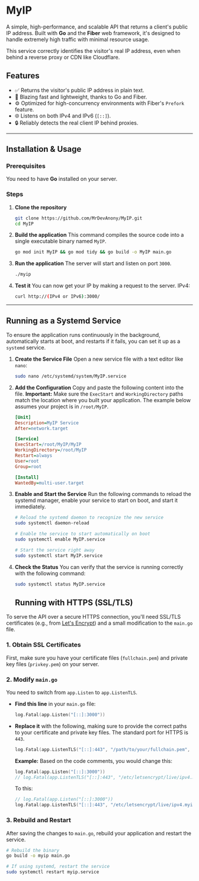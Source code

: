 # MyIP

A simple, high-performance, and scalable API that returns a client's public IP address. Built with **Go** and the **Fiber** web framework, it's designed to handle extremely high traffic with minimal resource usage.

This service correctly identifies the visitor's real IP address, even when behind a reverse proxy or CDN like Cloudflare.

## Features

-   ✅ Returns the visitor's public IP address in plain text.
-   🚀 Blazing fast and lightweight, thanks to Go and Fiber.
-   ⚙️ Optimized for high-concurrency environments with Fiber's `Prefork` feature.
-   🌐 Listens on both IPv4 and IPv6 (`[::]`).
-   🔒 Reliably detects the real client IP behind proxies.

---

## Installation & Usage

### Prerequisites

You need to have **Go** installed on your server.

### Steps

1.  **Clone the repository**
    ```bash
    git clone https://github.com/MrDevAnony/MyIP.git
    cd MyIP
    ```

2.  **Build the application**
    This command compiles the source code into a single executable binary named `MyIP`.
    ```bash
    go mod init MyIP && go mod tidy && go build -o MyIP main.go
    ```

3.  **Run the application**
    The server will start and listen on port `3000`.
    ```bash
    ./myip
    ```

4.  **Test it**
    You can now get your IP by making a request to the server.
    IPv4:
    ```bash
    curl http://(IPv4 or IPv6):3000/
    ```
---

## Running as a Systemd Service

To ensure the application runs continuously in the background, automatically starts at boot, and restarts if it fails, you can set it up as a `systemd` service.

1.  **Create the Service File**
    Open a new service file with a text editor like `nano`:
    ```bash
    sudo nano /etc/systemd/system/MyIP.service
    ```

2.  **Add the Configuration**
    Copy and paste the following content into the file. **Important:** Make sure the `ExecStart` and `WorkingDirectory` paths match the location where you built your application. The example below assumes your project is in `/root/MyIP`.

    ```ini
    [Unit]
    Description=MyIP Service
    After=network.target

    [Service]
    ExecStart=/root/MyIP/MyIP
    WorkingDirectory=/root/MyIP
    Restart=always
    User=root
    Group=root

    [Install]
    WantedBy=multi-user.target
    ```

3.  **Enable and Start the Service**
    Run the following commands to reload the systemd manager, enable your service to start on boot, and start it immediately.

    ```bash
    # Reload the systemd daemon to recognize the new service
    sudo systemctl daemon-reload

    # Enable the service to start automatically on boot
    sudo systemctl enable MyIP.service

    # Start the service right away
    sudo systemctl start MyIP.service
    ```

4.  **Check the Status**
    You can verify that the service is running correctly with the following command:
    ```bash
    sudo systemctl status MyIP.service
    ```

    ## Running with HTTPS (SSL/TLS)

To serve the API over a secure HTTPS connection, you'll need SSL/TLS certificates (e.g., from [Let's Encrypt](https://letsencrypt.org/)) and a small modification to the `main.go` file.

### 1. Obtain SSL Certificates

First, make sure you have your certificate files (`fullchain.pem`) and private key files (`privkey.pem`) on your server.

### 2. Modify `main.go`

You need to switch from `app.Listen` to `app.ListenTLS`.

-   **Find this line** in your `main.go` file:
    ```go
    log.Fatal(app.Listen("[::]:3000"))
    ```

-   **Replace it** with the following, making sure to provide the correct paths to your certificate and private key files. The standard port for HTTPS is `443`.

    ```go
    log.Fatal(app.ListenTLS("[::]:443", "/path/to/your/fullchain.pem", "/path/to/your/privkey.pem"))
    ```

    **Example:**
    Based on the code comments, you would change this:
    ```go
    log.Fatal(app.Listen("[::]:3000"))
    // log.Fatal(app.ListenTLS("[::]:443", "/etc/letsencrypt/live/ipv4.myip.dynx.pro/fullchain.pem", "/etc/letsencrypt/live/ipv4.myip.dynx.pro/privkey.pem"))
    ```
    To this:
    ```go
    // log.Fatal(app.Listen("[::]:3000"))
    log.Fatal(app.ListenTLS("[::]:443", "/etc/letsencrypt/live/ipv4.myip.dynx.pro/fullchain.pem", "/etc/letsencrypt/live/ipv4.myip.dynx.pro/privkey.pem"))
    ```

### 3. Rebuild and Restart

After saving the changes to `main.go`, rebuild your application and restart the service.

```bash
# Rebuild the binary
go build -o myip main.go

# If using systemd, restart the service
sudo systemctl restart myip.service
